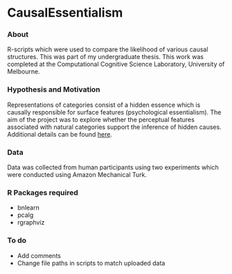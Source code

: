 # CausalEssentialism

### About
R-scripts which were used to compare the likelihood of various causal structures. This was part of my undergraduate thesis. This work was completed at the Computational Cognitive Science Laboratory, University of Melbourne.

### Hypothesis and Motivation

Representations of categories consist of a hidden essence which is causally responsible for surface features (psychological essentialism). The aim of the project was to explore whether the perceptual features associated with natural categories support the inference of hidden causes. Additional details can be found [here](https://samarth1397.github.io/online-cv/thesis.pdf).

### Data
Data was collected from human participants using two experiments which were conducted using Amazon Mechanical Turk. 

### R Packages required
* bnlearn
* pcalg
* rgraphviz

### To do
* Add comments
* Change file paths in scripts to match uploaded data